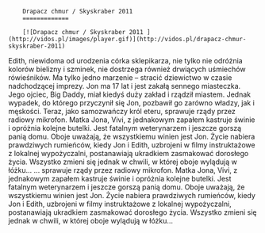 
        Drapacz chmur / Skyskraber 2011 
        =============
        
        [![Drapacz chmur / Skyskraber 2011 ](http://vidos.pl/images/player.gif)](http://vidos.pl/drapacz-chmur-skyskraber-2011)
        
        
 Edith, niewidoma od urodzenia córka sklepikarza, nie tylko nie odróżnia kolorów bielizny i szminek, nie dostrzega również drwiących uśmiechów rówieśników. Ma tylko jedno marzenie – stracić dziewictwo w czasie nadchodzącej imprezy. Jon ma 17 lat i jest zakałą sennego miasteczka. Jego ojciec, Big Daddy, miał kiedyś duży zakład i rządził miastem. Jednak wypadek, do którego przyczynił się Jon, pozbawił go zarówno władzy, jak i męskości. Teraz, jako samozwańczy król eteru, sprawuje rządy przez radiowy mikrofon. Matka Jona, Vivi, z jednakowym zapałem kastruje świnie i opróżnia kolejne butelki. Jest fatalnym weterynarzem i jeszcze gorszą panią domu. Oboje uważają, że wszystkiemu winien jest Jon. Życie nabiera prawdziwych rumieńców, kiedy Jon i Edith, uzbrojeni w filmy instruktażowe z lokalnej wypożyczalni, postanawiają ukradkiem zasmakować dorosłego życia. Wszystko zmieni się jednak w chwili, w której oboje wylądują w łóżku…   ... sprawuje rządy przez radiowy mikrofon. Matka Jona, Vivi, z jednakowym zapałem kastruje świnie i opróżnia kolejne butelki. Jest fatalnym weterynarzem i jeszcze gorszą panią domu. Oboje uważają, że wszystkiemu winien jest Jon. Życie nabiera prawdziwych rumieńców, kiedy Jon i Edith, uzbrojeni w filmy instruktażowe z lokalnej wypożyczalni, postanawiają ukradkiem zasmakować dorosłego życia. Wszystko zmieni się jednak w chwili, w której oboje wylądują w łóżku…
    